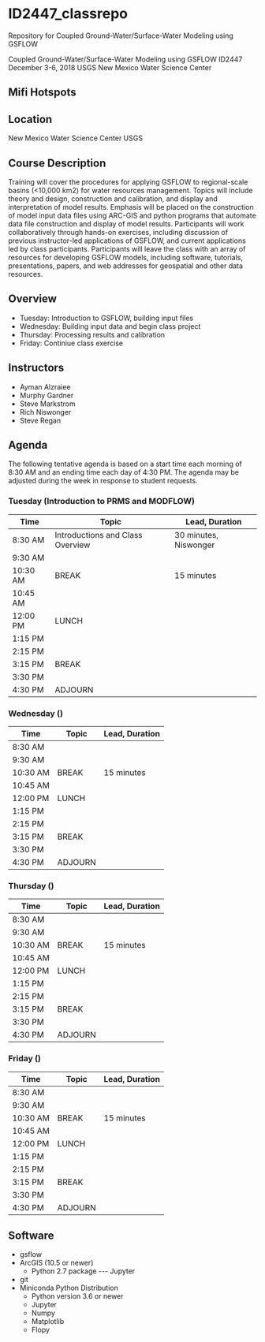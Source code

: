 # ID2447_classrepo
Repository for Coupled Ground-Water/Surface-Water Modeling using GSFLOW

Coupled Ground-Water/Surface-Water Modeling using GSFLOW
ID2447
December 3-6, 2018
USGS New Mexico Water Science Center


## Mifi Hotspots


## Location
New Mexico Water Science Center USGS

## Course Description
Training will cover the procedures for applying GSFLOW to regional-scale basins (<10,000 km2) for water resources management. Topics will include theory and design, construction and calibration, and display and interpretation of model results. Emphasis will be placed on the construction of model input data files using ARC-GIS and python programs that automate data file construction and display of model results. Participants will work collaboratively through hands-on exercises, including discussion of previous instructor-led applications of GSFLOW, and current applications led by class participants. Participants will leave the class with an array of resources for developing GSFLOW models, including software, tutorials, presentations, papers, and web addresses for geospatial and other data resources. 

## Overview
* Tuesday: Introduction to GSFLOW, building input files
* Wednesday: Building input data and begin class project
* Thursday: Processing results and calibration
* Friday: Continiue class exercise

## Instructors
* Ayman Alzraiee
* Murphy Gardner
* Steve Markstrom
* Rich Niswonger
* Steve Regan

## Agenda

The following tentative agenda is based on a start time each morning of 8:30 AM and an ending time each day of 4:30 PM.  The agenda may be adjusted during the week in response to student requests.

### Tuesday (Introduction to PRMS and MODFLOW)

|Time      |Topic                            |Lead, Duration              |
|----------|---------------------------------|----------------------------|
|8:30 AM   |Introductions and Class Overview |30 minutes, Niswonger       |
|9:30 AM   |                                 |                            |
|10:30 AM  |BREAK                            |15 minutes                  |
|10:45 AM  |                                 |                            |
|12:00 PM  |LUNCH                            |                            |
|1:15 PM   |                                 |                            |
|2:15 PM   |                                 |                            |
|3:15 PM   |BREAK				                     |                            |
|3:30 PM   |                                 |                            |
|4:30 PM   |ADJOURN                          |                            |


### Wednesday ()

|Time      |Topic                            |Lead, Duration              |
|----------|---------------------------------|----------------------------|
|8:30 AM   |                                 |                            |
|9:30 AM   |                                 |                            |
|10:30 AM  |BREAK                            |15 minutes                  |
|10:45 AM  |                                 |                            |
|12:00 PM  |LUNCH                            |                            |
|1:15 PM   |                                 |                            |
|2:15 PM   |                                 |                            |
|3:15 PM   |BREAK				                     |                            |
|3:30 PM   |                                 |                            |
|4:30 PM   |ADJOURN                          |                            |

### Thursday ()

|Time      |Topic                            |Lead, Duration              |
|----------|---------------------------------|----------------------------|
|8:30 AM   |                                 |                            |
|9:30 AM   |                                 |                            |
|10:30 AM  |BREAK                            |15 minutes                  |
|10:45 AM  |                                 |                            |
|12:00 PM  |LUNCH                            |                            |
|1:15 PM   |                                 |                            |
|2:15 PM   |                                 |                            |
|3:15 PM   |BREAK				                     |                            |
|3:30 PM   |                                 |                            |
|4:30 PM   |ADJOURN                          |                            |

### Friday ()

|Time      |Topic                            |Lead, Duration              |
|----------|---------------------------------|----------------------------|
|8:30 AM   |                                 |                            |
|9:30 AM   |                                 |                            |
|10:30 AM  |BREAK                            |15 minutes                  |
|10:45 AM  |                                 |                            |
|12:00 PM  |LUNCH                            |                            |
|1:15 PM   |                                 |                            |
|2:15 PM   |                                 |                            |
|3:15 PM   |BREAK				                     |                            |
|3:30 PM   |                                 |                            |
|4:30 PM   |ADJOURN                          |                            |


## Software

* gsflow
* ArcGIS (10.5 or newer)
    * Python 2.7 package --- Jupyter
* git
* Miniconda Python Distribution
    * Python version 3.6 or newer
    * Jupyter
    * Numpy
    * Matplotlib
    * Flopy


